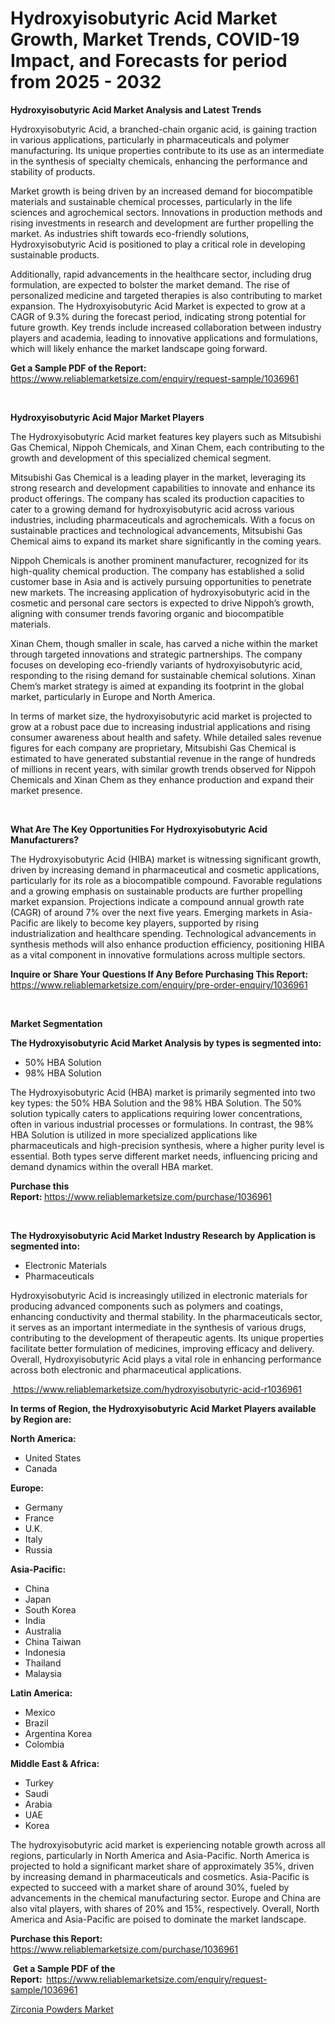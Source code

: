 <p><h1>Hydroxyisobutyric Acid Market Growth, Market Trends, COVID-19 Impact, and Forecasts for period from 2025 - 2032</h1></p><p><strong>Hydroxyisobutyric Acid Market Analysis and Latest Trends</strong></p>
<p><p>Hydroxyisobutyric Acid, a branched-chain organic acid, is gaining traction in various applications, particularly in pharmaceuticals and polymer manufacturing. Its unique properties contribute to its use as an intermediate in the synthesis of specialty chemicals, enhancing the performance and stability of products. </p><p>Market growth is being driven by an increased demand for biocompatible materials and sustainable chemical processes, particularly in the life sciences and agrochemical sectors. Innovations in production methods and rising investments in research and development are further propelling the market. As industries shift towards eco-friendly solutions, Hydroxyisobutyric Acid is positioned to play a critical role in developing sustainable products.</p><p>Additionally, rapid advancements in the healthcare sector, including drug formulation, are expected to bolster the market demand. The rise of personalized medicine and targeted therapies is also contributing to market expansion. The Hydroxyisobutyric Acid Market is expected to grow at a CAGR of 9.3% during the forecast period, indicating strong potential for future growth. Key trends include increased collaboration between industry players and academia, leading to innovative applications and formulations, which will likely enhance the market landscape going forward.</p></p>
<p><strong>Get a Sample PDF of the Report:&nbsp;</strong> <a href="https://www.reliablemarketsize.com/enquiry/request-sample/1036961?utm_campaign=3536&utm_medium=2&utm_source=Github&utm_content=ia&utm_term=02042025&utm_id=hydroxyisobutyric-acid">https://www.reliablemarketsize.com/enquiry/request-sample/1036961</a></p>
<p>&nbsp;</p>
<p><strong>Hydroxyisobutyric Acid Major Market Players</strong></p>
<p><p>The Hydroxyisobutyric Acid market features key players such as Mitsubishi Gas Chemical, Nippoh Chemicals, and Xinan Chem, each contributing to the growth and development of this specialized chemical segment.</p><p>Mitsubishi Gas Chemical is a leading player in the market, leveraging its strong research and development capabilities to innovate and enhance its product offerings. The company has scaled its production capacities to cater to a growing demand for hydroxyisobutyric acid across various industries, including pharmaceuticals and agrochemicals. With a focus on sustainable practices and technological advancements, Mitsubishi Gas Chemical aims to expand its market share significantly in the coming years.</p><p>Nippoh Chemicals is another prominent manufacturer, recognized for its high-quality chemical production. The company has established a solid customer base in Asia and is actively pursuing opportunities to penetrate new markets. The increasing application of hydroxyisobutyric acid in the cosmetic and personal care sectors is expected to drive Nippoh’s growth, aligning with consumer trends favoring organic and biocompatible materials.</p><p>Xinan Chem, though smaller in scale, has carved a niche within the market through targeted innovations and strategic partnerships. The company focuses on developing eco-friendly variants of hydroxyisobutyric acid, responding to the rising demand for sustainable chemical solutions. Xinan Chem’s market strategy is aimed at expanding its footprint in the global market, particularly in Europe and North America.</p><p>In terms of market size, the hydroxyisobutyric acid market is projected to grow at a robust pace due to increasing industrial applications and rising consumer awareness about health and safety. While detailed sales revenue figures for each company are proprietary, Mitsubishi Gas Chemical is estimated to have generated substantial revenue in the range of hundreds of millions in recent years, with similar growth trends observed for Nippoh Chemicals and Xinan Chem as they enhance production and expand their market presence.</p></p>
<p>&nbsp;</p>
<p><strong>What Are The Key Opportunities For Hydroxyisobutyric Acid Manufacturers?</strong></p>
<p><p>The Hydroxyisobutyric Acid (HIBA) market is witnessing significant growth, driven by increasing demand in pharmaceutical and cosmetic applications, particularly for its role as a biocompatible compound. Favorable regulations and a growing emphasis on sustainable products are further propelling market expansion. Projections indicate a compound annual growth rate (CAGR) of around 7% over the next five years. Emerging markets in Asia-Pacific are likely to become key players, supported by rising industrialization and healthcare spending. Technological advancements in synthesis methods will also enhance production efficiency, positioning HIBA as a vital component in innovative formulations across multiple sectors.</p></p>
<p><strong>Inquire or Share Your Questions If Any Before Purchasing This Report:</strong> <a href="https://www.reliablemarketsize.com/enquiry/pre-order-enquiry/1036961?utm_campaign=3536&utm_medium=2&utm_source=Github&utm_content=ia&utm_term=02042025&utm_id=hydroxyisobutyric-acid">https://www.reliablemarketsize.com/enquiry/pre-order-enquiry/1036961</a></p>
<p>&nbsp;</p>
<p><strong>Market Segmentation</strong></p>
<p><strong>The Hydroxyisobutyric Acid Market Analysis by types is segmented into:</strong></p>
<p><ul><li>50% HBA Solution</li><li>98% HBA Solution</li></ul></p>
<p><p>The Hydroxyisobutyric Acid (HBA) market is primarily segmented into two key types: the 50% HBA Solution and the 98% HBA Solution. The 50% solution typically caters to applications requiring lower concentrations, often in various industrial processes or formulations. In contrast, the 98% HBA Solution is utilized in more specialized applications like pharmaceuticals and high-precision synthesis, where a higher purity level is essential. Both types serve different market needs, influencing pricing and demand dynamics within the overall HBA market.</p></p>
<p><strong>Purchase this Report:&nbsp;</strong><a href="https://www.reliablemarketsize.com/purchase/1036961?utm_campaign=3536&utm_medium=2&utm_source=Github&utm_content=ia&utm_term=02042025&utm_id=hydroxyisobutyric-acid">https://www.reliablemarketsize.com/purchase/1036961</a></p>
<p>&nbsp;</p>
<p><strong>The Hydroxyisobutyric Acid Market Industry Research by Application is segmented into:</strong></p>
<p><ul><li>Electronic Materials</li><li>Pharmaceuticals</li></ul></p>
<p><p>Hydroxyisobutyric Acid is increasingly utilized in electronic materials for producing advanced components such as polymers and coatings, enhancing conductivity and thermal stability. In the pharmaceuticals sector, it serves as an important intermediate in the synthesis of various drugs, contributing to the development of therapeutic agents. Its unique properties facilitate better formulation of medicines, improving efficacy and delivery. Overall, Hydroxyisobutyric Acid plays a vital role in enhancing performance across both electronic and pharmaceutical applications.</p></p>
<p><a href="https://www.reliablemarketsize.com/hydroxyisobutyric-acid-r1036961?utm_campaign=3536&utm_medium=2&utm_source=Github&utm_content=ia&utm_term=02042025&utm_id=hydroxyisobutyric-acid">&nbsp;https://www.reliablemarketsize.com/hydroxyisobutyric-acid-r1036961</a></p>
<p><strong>In terms of Region, the Hydroxyisobutyric Acid Market Players available by Region are:</strong></p>
<p>
    <p> <strong> North America: </strong>
        <ul>
            <li>United States</li>
            <li>Canada</li>
        </ul>
        </p> 
    <p> <strong> Europe: </strong>
        <ul>
            <li>Germany</li>
            <li>France</li>
            <li>U.K.</li>
            <li>Italy</li>
            <li>Russia</li>
        </ul>
        </p> 
    <p> <strong> Asia-Pacific: </strong>
        <ul>
            <li>China</li>
            <li>Japan</li>
            <li>South Korea</li>
            <li>India</li>
            <li>Australia</li>
            <li>China Taiwan</li>
            <li>Indonesia</li>
            <li>Thailand</li>
            <li>Malaysia</li>
        </ul>
        </p> 
    <p> <strong> Latin America: </strong>
        <ul>
            <li>Mexico</li>
            <li>Brazil</li>
            <li>Argentina Korea</li>
            <li>Colombia</li>
        </ul>
        </p> 
    <p> <strong> Middle East & Africa: </strong>
        <ul>
            <li>Turkey</li>
            <li>Saudi</li>
            <li>Arabia</li>
            <li>UAE</li>
            <li>Korea</li>
        </ul>
    </p>
    </p>
<p><p>The hydroxyisobutyric acid market is experiencing notable growth across all regions, particularly in North America and Asia-Pacific. North America is projected to hold a significant market share of approximately 35%, driven by increasing demand in pharmaceuticals and cosmetics. Asia-Pacific is expected to succeed with a market share of around 30%, fueled by advancements in the chemical manufacturing sector. Europe and China are also vital players, with shares of 20% and 15%, respectively. Overall, North America and Asia-Pacific are poised to dominate the market landscape.</p></p>
<p><strong>Purchase this Report: </strong><a href="https://www.reliablemarketsize.com/purchase/1036961?utm_campaign=3536&utm_medium=2&utm_source=Github&utm_content=ia&utm_term=02042025&utm_id=hydroxyisobutyric-acid">https://www.reliablemarketsize.com/purchase/1036961</a></p>
<p>&nbsp;<strong>Get a Sample PDF of the Report:&nbsp;&nbsp;</strong><a href="https://www.reliablemarketsize.com/enquiry/request-sample/1036961?utm_campaign=3536&utm_medium=2&utm_source=Github&utm_content=ia&utm_term=02042025&utm_id=hydroxyisobutyric-acid">https://www.reliablemarketsize.com/enquiry/request-sample/1036961</a></p>
<p><strong></strong></p>
<p><p><a href="https://github.com/kukolkasimo5/Market-Research-Report-List-1/blob/main/zirconia-powders-market.md?utm_campaign=3536&utm_medium=2&utm_source=Github&utm_content=ia&utm_term=02042025&utm_id=hydroxyisobutyric-acid">Zirconia Powders Market</a></p></p>